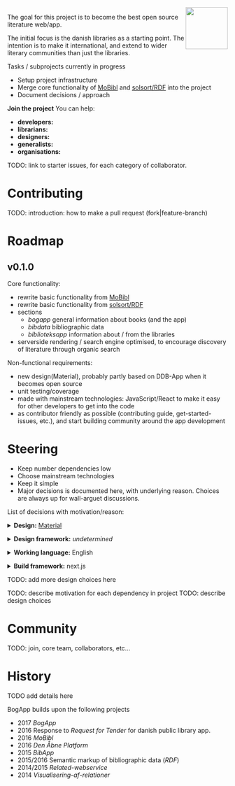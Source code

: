 <img src=http://bogapp.solsort.com/icon.png width=96 height=96 align=right>

The goal for this project is to become the best open source literature web/app.

The initial focus is the danish libraries as a starting point. The intention is to make it international, and extend to wider literary communities than just the libraries.

Tasks / subprojects currently in progress

- Setup project infrastructure
- Merge core functionality of <a href="https://github.com/solsort/mobibl">MoBibl</a> and <a href="https://github.com/solsort/rdf">solsort/RDF</a> into the project
- Document decisions / approach

**Join the project** You can help:

- **developers:** <!--  -->
- **librarians:** <!-- -->
- **designers:** <!-- -->
- **generalists:** <!-- -->
- **organisations:** <!-- -->

TODO: link to starter issues, for each category of collaborator.

# Contributing

TODO: introduction: how to make a pull request (fork|feature-branch)

# Roadmap

## v0.1.0 

Core functionality:

- rewrite basic functionality from <a href="https://github.com/solsort/mobibl">MoBibl</a> 
- rewrite basic functionality from <a href="https://github.com/solsort/rdf">solsort/RDF</a>
- sections
    - *bogapp* general information about books (and the app)
    - *bibdata*  bibliographic data 
    - *biblioteksapp* information about / from the libraries
- serverside rendering / search engine optimised, to encourage discovery of literature through organic search

Non-functional requirements:

- new design(Material), probably partly based on DDB-App when it becomes open source
- unit testing/coverage
- made with mainstream technologies: JavaScript/React to make it easy for other developers to get into the code
- as contributor friendly as possible (contributing guide, get-started-issues, etc.), and start building community around the app development

# Steering

- Keep number dependencies low
- Choose mainstream technologies
- Keep it simple
- Major decisions is documented here, with underlying reason. Choices are always up for wall-arguet discussions.

List of decisions with motivation/reason:

<p><details>
  <summary><b>Design:</b> <a href="https://material.io/guidelines">Material</a> 
  </summary>
  Material gives a common foundation and language for reasoning about the design.
  Following Material Design guidelines, also makes easier to collaborate on components etc. with other projects.
  It also feels more native on android, - and is a design language that is being used all across platforms, so users are getting used to it.
</details></p>

<details>
  <summary><b>Design framework:</b> <i>undetermined</i>
  </summary>
  Currently using react-md, - tried material-ui earlier, which didn't play well.
</details>


<p><details>
  <summary><b>Working language:</b> English</summary>
The vision is that the project should be usable internationally.
The first version of the app is made in english, and then i18n to danish.
</details></p>

<p><details>
  <summary><b>Build framework:</b> next.js</summary>
  Simple way to get server-side rendering, and has a large community momentum.
</details></p>

TODO: add more design  choices here

TODO: describe motivation for each dependency in project
TODO: describe design choices

# Community

TODO: join, core team, collaborators, etc...

# History

TODO add details here

BogApp builds upon the following projects

- 2017 *BogApp* 
- 2016 Response to *Request for Tender* for danish public library app.
- 2016 *MoBibl*
- 2016 *Den Åbne Platform*
- 2015 *BibApp*
- 2015/2016 Semantic markup of bibliographic data (*RDF*)
- 2014/2015 *Related-webservice*
- 2014 *Visualisering-af-relationer*

